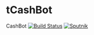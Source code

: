 # tCashBot
CashBot
[![Build Status](https://travis-ci.org/time2die/tCashBot.svg?branch=master)](https://travis-ci.org/time2die/tCashBot)
[![Sputnik](https://sputnik.ci/conf/badge)](https://sputnik.ci/app#/builds/time2die/tCashBot)
